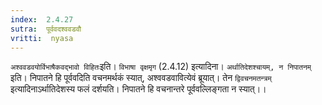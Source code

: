 ```yaml
---
index:  2.4.27
sutra:  पूर्ववदश्ववडवौ
vritti:  nyasa
---
```


`अश्ववडवयोर्विभाषैकवद्भावो विहितः`इति। `विभाषा वृक्षमृग` (2.4.12) इत्यादिना। `अर्थातिदेशश्चायम्, न निपातनम्` इति। निपातने हि पूर्ववदिति वचनमर्थकं स्यात्, अश्ववडवावित्येवं ब्रूयात्। तेन `द्विवचनमतन्त्रम्` इत्यादिनाऽर्थातिदेशस्य फलं दर्शयति। निपातने हि वचनान्तरे पूर्ववल्लिङ्गता न स्यात्।।

